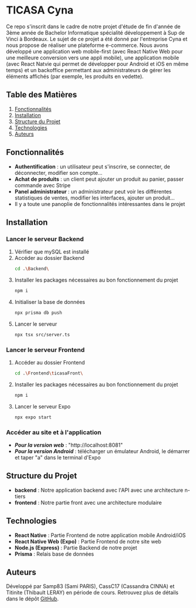 # TICASA Cyna

Ce repo s'inscrit dans le cadre de notre projet d'étude de fin d'année de 3ème année de Bachelor Informatique spécialité développement à Sup de Vinci à Bordeaux. Le sujet de ce projet a été donné par l'entreprise Cyna et nous propose de réaliser une plateforme e-commerce.
Nous avons développé une application web mobile-first (avec React Native Web pour une meilleure conversion vers une appli mobile), une application mobile (avec React Natvie qui permet de développer pour Android et iOS en même temps) et un backoffice permettant aux administrateurs de gérer les éléments affichés (par exemple, les produits en vedette).

## Table des Matières
1. [Fonctionnalités](#fonctionnalités)
2. [Installation](#installation)
3. [Structure du Projet](#structure-du-projet)
4. [Technologies](#technologies)
5. [Auteurs](#auteurs)


## Fonctionnalités

- **Authentification** : un utilisateur peut s'inscrire, se connecter, de déconnecter, modifier son compte...
- **Achat de produits** : un client peut ajouter un produit au panier, passer commande avec Stripe
- **Panel administrateur** : un administrateur peut voir les différentes statistiques de ventes, modifier les interfaces, ajouter un produit...
- Il y a toute une panoplie de fonctionnalités intéressantes dans le projet
  

## Installation

### Lancer le serveur Backend
1. Vérifier que mySQL est installé
2. Accéder au dossier Backend
   ```bash
   cd .\Backend\
   ```
3. Installer les packages nécessaires au bon fonctionnement du projet
   ```bash
   npm i
   ```
4. Initialiser la base de données
   ```bash
   npx prisma db push
   ```
5. Lancer le serveur
   ```bash
   npx tsx src/server.ts
   ```

### Lancer le serveur Frontend
1. Accéder au dossier Frontend
   ```bash
   cd .\Frontend\ticasaFront\
   ```
2. Installer les packages nécessaires au bon fonctionnement du projet
   ```bash
   npm i
   ```
3. Lancer le serveur Expo
   ```bash
   npx expo start
   ```

### Accéder au site et à l'application
- ***Pour la version web*** : "http://localhost:8081"
- ***Pour la version Android*** : télécharger un émulateur Android, le démarrer et taper "a" dans le terminal d'Expo


## Structure du Projet

- **backend** : Notre application backend avec l'API avec une architecture n-tiers
- **frontend** : Notre partie front avec une architecture modulaire


## Technologies

- **React Native** : Partie Frontend de notre application mobile Android/iOS
- **React Native Web (Expo)** : Partie Frontend de notre site web
- **Node.js (Express)** : Partie Backend de notre projet
- **Prisma** : Relais base de données


## Auteurs
Développé par Samp83 (Sami PARIS), CassC17 (Cassandra CINNA) et Titinite (Thibault LERAY) en période de cours. Retrouvez plus de détails dans le dépôt [GitHub](https://github.com/CassC17/TICASA_Cyna_web).
